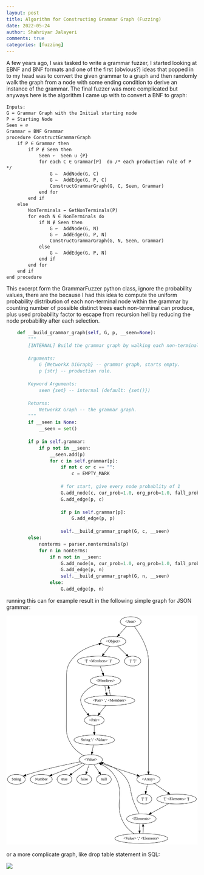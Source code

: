 ```yaml
---
layout: post
title: Algorithm for Constructing Grammar Graph (Fuzzing)
date: 2022-05-24
author: Shahriyar Jalayeri
comments: true
categories: [fuzzing]
---
```


A few years ago, I was tasked to write a grammar fuzzer, I started looking at EBNF and BNF formats and one of the first (obvious?) ideas that popped in to my head was to convert the given grammar to a graph and then randomly walk the graph from a node with some ending condition to derive an instance of the grammar. The final fuzzer was more complicated but anyways here is the algorithm I came up with to convert a BNF to graph:

```
Inputs:  
G = Grammar Graph with the Initial starting node 
P = Starting Node
Seen = ∅  
Grammar = BNF Grammar
procedure ConstructGrammarGraph 
    if P ∈ Grammar then 
        if P ∉ Seen then 
            Seen ←  Seen ∪ {P} 
            for each C ∈ Grammar[P]  do /* each production rule of P */ 
                G ←  AddNode(G, C)
                G ←  AddEdge(G, P, C)
                ConstructGrammarGraph(G, C, Seen, Grammar)
            end for 
        end if 
    else
        NonTerminals ← GetNonTerminals(P)
        for each N ∈ NonTerminals do 
            if N ∉ Seen then 
                G ←  AddNode(G, N)
                G ←  AddEdge(G, P, N)
                ConstructGrammarGraph(G, N, Seen, Grammar)
            else 
                G ←  AddEdge(G, P, N) 
            end if 
        end for 
    end if
end procedure
```

This excerpt form the GrammarFuzzer python class, ignore the probability values, there are the because I had this idea to compute the uniform probability distribution of each non-terminal node within the grammar by counting number of possible distinct trees each non-terminal can produce, plus used probability factor to escape from recursion hell by reducing the node probability after each selection.

```python
    def __build_grammar_graph(self, G, p, __seen=None):
        """
        [INTERNAL] Build the grammar graph by walking each non-terminal and its production rules.

        Arguments:
            G {NetworkX DiGraph} -- grammar graph, starts empty.
            p {str} -- production rule.

        Keyword Arguments:
            seen {set} -- internal (default: {set()})

        Returns:
            NetworkX Graph -- the grammar graph.
        """
        if __seen is None:
            __seen = set()

        if p in self.grammar:
            if p not in __seen:
                __seen.add(p)
                for c in self.grammar[p]:
                    if not c or c == "":
                        c = EMPTY_MARK

                    # for start, give every node probablity of 1
                    G.add_node(c, cur_prob=1.0, org_prob=1.0, fall_prob=0)
                    G.add_edge(p, c)

                    if p in self.grammar[p]:
                        G.add_edge(p, p)

                    self.__build_grammar_graph(G, c, __seen)
        else:
            nonterms = parser.nonterminals(p)
            for n in nonterms:
                if n not in __seen:
                    G.add_node(n, cur_prob=1.0, org_prob=1.0, fall_prob=0)
                    G.add_edge(p, n)
                    self.__build_grammar_graph(G, n, __seen)
                else:
                    G.add_edge(p, n)
```

running this can for example result in the following simple graph for JSON grammar:

![](/assets/img/posts/gram/json.svg)

or a more complicate graph, like drop table statement in SQL:

![](/assets/img/posts/gram/drop_table_stmt.svg)

